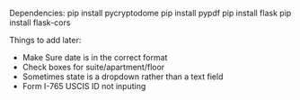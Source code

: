 Dependencies:
pip install pycryptodome
pip install pypdf
pip install flask
pip install flask-cors

Things to add later:

- Make Sure date is in the correct format
- Check boxes for suite/apartment/floor
- Sometimes state is a dropdown rather than a text field
- Form I-765 USCIS ID not inputing
